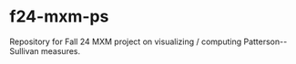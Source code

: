# f24-mxm-ps
Repository for Fall 24 MXM project on visualizing / computing Patterson--Sullivan measures.
